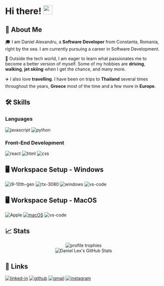 # Hi there! <img src="https://media.giphy.com/media/hvRJCLFzcasrR4ia7z/giphy.gif" width="29px" height="29px">

## 🚀 About Me

🎓 I am Daniel Alexandru, a **Software Developer** from Constanta, Romania, right by the sea. I am currently pursuing a career in Software Development.

🚗 Outside the tech world, I am eager to learn what passionates me to become a better version of myself. Some of my hobbies are **driving**, **walking**, **jet skiing** when I get the chance, and many more.

✈️ I also love **travelling**. I have been on trips to **Thailand** several times throughout the years, **Greece** most of the time and a few more in **Europe**.



## 🛠️ Skills

### Languages

![javascript](https://img.shields.io/badge/JavaScript-323330?style=for-the-badge&logo=javascript&logoColor=F7DF1E)
![python](https://img.shields.io/badge/Python-3776AB?style=for-the-badge&logo=python&logoColor=white)

### Front-End Development

![react](https://img.shields.io/badge/React-20232A?style=for-the-badge&logo=react&logoColor=61DAFB)
![html](https://img.shields.io/badge/HTML5-E34F26?style=for-the-badge&logo=html5&logoColor=white)
![css](https://img.shields.io/badge/CSS3-1572B6?style=for-the-badge&logo=css3&logoColor=white)

## 🖥️ Workspace Setup - Windows

![i9-10th-gen](https://img.shields.io/badge/Intel-Core_i9_10th-0071C5?style=for-the-badge&logo=intel&logoColor=white)
![rtx-3080](https://img.shields.io/badge/NVIDIA-RTX_3080-76B900?style=for-the-badge&logo=nvidia&logoColor=white)
![windows](https://img.shields.io/badge/Windows_10-0078D6?style=for-the-badge&logo=windows&logoColor=white)
![vs-code](https://img.shields.io/badge/VS_Code-007ACC?style=for-the-badge&logo=Visual-Studio-Code&logoColor=white)

## 🖥️ Workspace Setup - MacOS

![Apple](https://img.shields.io/badge/Apple-%23000000.svg?style=for-the-badge&logo=apple&logoColor=white)
[![macOS](https://img.shields.io/badge/macOS-000000?logo=macos&logoColor=F0F0F0)](#)
![vs-code](https://img.shields.io/badge/VS_Code-007ACC?style=for-the-badge&logo=Visual-Studio-Code&logoColor=white)

## 📈 Stats

<div align="center">
    <img src="https://github-profile-trophy.vercel.app/?username=04lex&row=1&column=6&margin-h=8&theme=outrun&count_private=true&margin-w=15&no-frame=true" alt="profile trophies" />
    <br />
    <img src="https://github-readme-stats.vercel.app/api?username=04lex&theme=outrun&show_icons=true&hide_border=false&count_private=true" alt="Daniel Lex's GitHub Stats">
    <br />
</div>

## 🔗 Links
<!-- 
[![portfolio](https://img.shields.io/badge/Portfolio-5340ff?style=for-the-badge&logo=Google-chrome&logoColor=white)](https://tapajyoti-bose.vercel.app/)
[![resume](https://img.shields.io/badge/Resume-4285F4?style=for-the-badge&logo=read-the-docs&logoColor=white)](https://firebasestorage.googleapis.com/v0/b/tapajyoti-bose.appspot.com/o/Tapajyoti%20Bose.pdf?alt=media&token=68b3f3e3-cf56-4666-b4fa-9897c80eec2e) -->
[![linked-in](https://img.shields.io/badge/Linked_In-0077B5?style=for-the-badge&logo=LinkedIn&logoColor=white)]([https://www.linkedin.com/in/tapajyoti-bose/](https://www.linkedin.com/in/daniel-alexandru-105712180/))
[![github](https://img.shields.io/badge/GitHub-000000?style=for-the-badge&logo=GitHub&logoColor=white)]([https://github.com/ruppysuppy](https://github.com/04lex))
[![gmail](https://img.shields.io/badge/Gmail-D14836?style=for-the-badge&logo=Gmail&logoColor=white)](mailto:aalexandrua62@gmail.com)
[![instagram](https://img.shields.io/badge/Instagram-E4405F?style=for-the-badge&logo=instagram&logoColor=white)](https://www.instagram.com/followbiko/)
